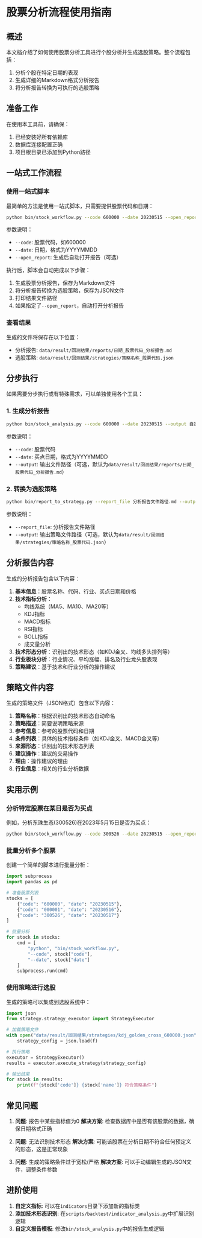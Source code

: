 # 股票分析流程使用指南

## 概述

本文档介绍了如何使用股票分析工具进行个股分析并生成选股策略。整个流程包括：
1. 分析个股在特定日期的表现
2. 生成详细的Markdown格式分析报告
3. 将分析报告转换为可执行的选股策略

## 准备工作

在使用本工具前，请确保：
1. 已经安装好所有依赖库
2. 数据库连接配置正确
3. 项目根目录已添加到Python路径

## 一站式工作流程

### 使用一站式脚本

最简单的方法是使用一站式脚本，只需要提供股票代码和日期：

```bash
python bin/stock_workflow.py --code 600000 --date 20230515 --open_report
```

参数说明：
- `--code`: 股票代码，如600000
- `--date`: 日期，格式为YYYYMMDD
- `--open_report`: 生成后自动打开报告（可选）

执行后，脚本会自动完成以下步骤：
1. 生成股票分析报告，保存为Markdown文件
2. 将分析报告转换为选股策略，保存为JSON文件
3. 打印结果文件路径
4. 如果指定了`--open_report`，自动打开分析报告

### 查看结果

生成的文件将保存在以下位置：
- 分析报告: `data/result/回测结果/reports/日期_股票代码_分析报告.md`
- 选股策略: `data/result/回测结果/strategies/策略名称_股票代码.json`

## 分步执行

如果需要分步执行或有特殊需求，可以单独使用各个工具：

### 1. 生成分析报告

```bash
python bin/stock_analysis.py --code 600000 --date 20230515 --output 自定义路径.md
```

参数说明：
- `--code`: 股票代码
- `--date`: 买点日期，格式为YYYYMMDD
- `--output`: 输出文件路径（可选，默认为`data/result/回测结果/reports/日期_股票代码_分析报告.md`）

### 2. 转换为选股策略

```bash
python bin/report_to_strategy.py --report_file 分析报告文件路径.md --output 自定义路径.json
```

参数说明：
- `--report_file`: 分析报告文件路径
- `--output`: 输出策略文件路径（可选，默认为`data/result/回测结果/strategies/策略名称_股票代码.json`）

## 分析报告内容

生成的分析报告包含以下内容：
1. **基本信息**：股票名称、代码、行业、买点日期和价格
2. **技术指标分析**：
   - 均线系统（MA5、MA10、MA20等）
   - KDJ指标
   - MACD指标
   - RSI指标
   - BOLL指标
   - 成交量分析
3. **技术形态分析**：识别出的技术形态（如KDJ金叉、均线多头排列等）
4. **行业板块分析**：行业情况、平均涨幅、排名及行业龙头股表现
5. **策略建议**：基于技术和行业分析的操作建议

## 策略文件内容

生成的策略文件（JSON格式）包含以下内容：
1. **策略名称**：根据识别出的技术形态自动命名
2. **策略描述**：简要说明策略来源
3. **参考信息**：参考的股票代码和日期
4. **条件列表**：具体的技术指标条件（如KDJ金叉、MACD金叉等）
5. **来源形态**：识别出的技术形态列表
6. **建议操作**：建议的交易操作
7. **理由**：操作建议的理由
8. **行业信息**：相关的行业分析数据

## 实用示例

### 分析特定股票在某日是否为买点

例如，分析东珠生态(300526)在2023年5月15日是否为买点：

```bash
python bin/stock_workflow.py --code 300526 --date 20230515 --open_report
```

### 批量分析多个股票

创建一个简单的脚本进行批量分析：

```python
import subprocess
import pandas as pd

# 准备股票列表
stocks = [
    {"code": "600000", "date": "20230515"},
    {"code": "000001", "date": "20230516"},
    {"code": "300526", "date": "20230517"}
]

# 批量分析
for stock in stocks:
    cmd = [
        "python", "bin/stock_workflow.py",
        "--code", stock["code"],
        "--date", stock["date"]
    ]
    subprocess.run(cmd)
```

### 使用策略进行选股

生成的策略可以集成到选股系统中：

```python
import json
from strategy.strategy_executor import StrategyExecutor

# 加载策略文件
with open("data/result/回测结果/strategies/kdj_golden_cross_600000.json", "r") as f:
    strategy_config = json.load(f)

# 执行策略
executor = StrategyExecutor()
results = executor.execute_strategy(strategy_config)

# 输出结果
for stock in results:
    print(f"{stock['code']} {stock['name']} 符合策略条件")
```

## 常见问题

1. **问题**: 报告中某些指标值为0
   **解决方案**: 检查数据库中是否有该股票的数据，确保日期格式正确

2. **问题**: 无法识别技术形态
   **解决方案**: 可能该股票在分析日期不符合任何预定义的形态，这是正常现象

3. **问题**: 生成的策略条件过于宽松/严格
   **解决方案**: 可以手动编辑生成的JSON文件，调整条件参数

## 进阶使用

1. **自定义指标**: 可以在`indicators`目录下添加新的指标类
2. **添加技术形态识别**: 在`scripts/backtest/indicator_analysis.py`中扩展识别逻辑
3. **自定义报告模板**: 修改`bin/stock_analysis.py`中的报告生成逻辑 